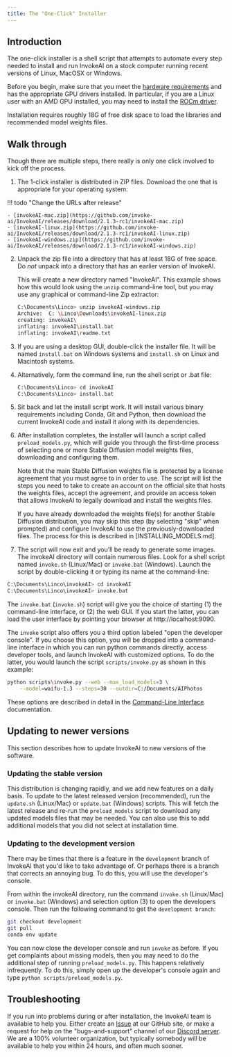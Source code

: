 ```yaml
---
title: The "One-Click" Installer
---
```


## Introduction

The one-click installer is a shell script that attempts to automate
every step needed to install and run InvokeAI on a stock computer
running recent versions of Linux, MacOSX or Windows.

Before you begin, make sure that you meet the [hardware
requirements](index.md#Hardware_Requirements) and has the appropriate
GPU drivers installed. In particular, if you are a Linux user with an
AMD GPU installed, you may need to install the [ROCm
driver](https://rocmdocs.amd.com/en/latest/Installation_Guide/Installation-Guide.html).

Installation requires roughly 18G of free disk space to load the
libraries and recommended model weights files.

## Walk through

Though there are multiple steps, there really is only one click
involved to kick off the process.

1. The 1-click installer is distributed in ZIP files. Download the one
that is appropriate for your operating system:

  !!! todo "Change the URLs after release"
  
    - [invokeAI-mac.zip](https://github.com/invoke-ai/InvokeAI/releases/download/2.1.3-rc1/invokeAI-mac.zip)
    - [invokeAI-linux.zip](https://github.com/invoke-ai/InvokeAI/releases/download/2.1.3-rc1/invokeAI-linux.zip)
    - [invokeAI-windows.zip](https://github.com/invoke-ai/InvokeAI/releases/download/2.1.3-rc1/invokeAI-windows.zip)

2. Unpack the zip file into a directory that has at least 18G of free
   space. Do *not* unpack into a directory that has an earlier version of
   InvokeAI.

   This will create a new directory named "InvokeAI". This example
   shows how this would look using the `unzip` command-line tool,
   but you may use any graphical or command-line Zip extractor:
   
   ```bash
   C:\Documents\Linco> unzip invokeAI-windows.zip
   Archive:  C: \Linco\Downloads\invokeAI-linux.zip
   creating: invokeAI\
   inflating: invokeAI\install.bat
   inflating: invokeAI\readme.txt     
   ```

3. If you are using a desktop GUI, double-click the installer file.
   It will be named `install.bat` on Windows systems and `install.sh`
   on Linux and Macintosh systems.

4. Alternatively, form the command line, run the shell script or .bat
   file:

   ```bash
   C:\Documents\Linco> cd invokeAI
   C:\Documents\Linco> install.bat
   ```

5. Sit back and let the install script work. It will install various
   binary requirements including Conda, Git and Python, then download
   the current InvokeAI code and install it along with its
   dependencies.

6. After installation completes, the installer will launch a script
   called `preload_models.py`, which will guide you through the
   first-time process of selecting one or more Stable Diffusion model
   weights files, downloading and configuring them.

   Note that the main Stable Diffusion weights file is protected by a
   license agreement that you must agree to in order to use. The
   script will list the steps you need to take to create an account on
   the official site that hosts the weights files, accept the
   agreement, and provide an access token that allows InvokeAI to
   legally download and install the weights files.

   If you have already downloaded the weights file(s) for another
   Stable Diffusion distribution, you may skip this step (by selecting
   "skip" when prompted) and configure InvokeAI to use the
   previously-downloaded files. The process for this is described in
   [INSTALLING_MODELS.md].

 7. The script will now exit and you'll be ready to generate some
    images. The invokeAI directory will contain numerous files. Look
    for a shell script named `invoke.sh` (Linux/Mac) or `invoke.bat`
    (Windows). Launch the script by double-clicking it or typing
    its name at the command-line:

   ```bash
   C:\Documents\Linco\invokeAI> cd invokeAI
   C:\Documents\Linco\invokeAI> invoke.bat
   ```

   The `invoke.bat` (`invoke.sh`) script will give you the choice of
   starting (1) the command-line interface, or (2) the web GUI. If you
   start the latter, you can load the user interface by pointing your
   browser at http://localhost:9090.

   The `invoke` script also offers you a third option labeled "open
   the developer console". If you choose this option, you will be
   dropped into a command-line interface in which you can run python
   commands directly, access developer tools, and launch InvokeAI
   with customized options. To do the latter, you would launch the
   script `scripts/invoke.py` as shown in this example:

   ```bash
   python scripts\invoke.py --web --max_load_models=3 \
       --model=waifu-1.3 --steps=30 --outdir=C:/Documents/AIPhotos
   ```

   These options are described in detail in the [Command-Line
   Interface](../features/CLI.md) documentation.

## Updating to newer versions

This section describes how to update InvokeAI to new versions of the
software.

### Updating the stable version

This distribution is changing rapidly, and we add new features on a
daily basis. To update to the latest released version (recommended),
run the `update.sh` (Linux/Mac) or `update.bat` (Windows)
scripts. This will fetch the latest release and re-run the
`preload_models` script to download any updated models files that may
be needed. You can also use this to add additional models that you did
not select at installation time.

### Updating to the development version

There may be times that there is a feature in the `development` branch
of InvokeAI that you'd like to take advantage of. Or perhaps there is
a branch that corrects an annoying bug. To do this, you will use the
developer's console.

From within the invokeAI directory, run the command `invoke.sh`
(Linux/Mac) or `invoke.bat` (Windows) and selection option (3) to open
the developers console. Then run the following command to get the
`development branch`:

```bash
git checkout development
git pull
conda env update
```

You can now close the developer console and run `invoke` as before.
If you get complaints about missing models, then you may need to do
the additional step of running `preload_models.py`. This happens
relatively infrequently. To do this, simply open up the developer's
console again and type `python scripts/preload_models.py`.

## Troubleshooting

If you run into problems during or after installation, the InvokeAI
team is available to help you. Either create an
[Issue](https://github.com/invoke-ai/InvokeAI/issues) at our GitHub
site, or make a request for help on the "bugs-and-support" channel of
our [Discord server](https://discord.gg/ZmtBAhwWhy). We are a 100%
volunteer organization, but typically somebody will be available to
help you within 24 hours, and often much sooner.

